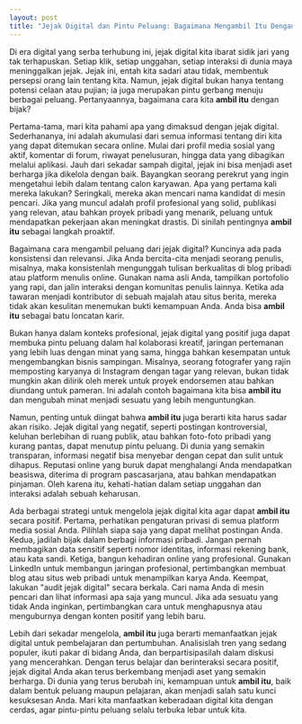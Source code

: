 ```yaml
---
layout: post
title: "Jejak Digital dan Pintu Peluang: Bagaimana Mengambil Itu Dengan Bijak"
---
```


Di era digital yang serba terhubung ini, jejak digital kita ibarat sidik jari yang tak terhapuskan. Setiap klik, setiap unggahan, setiap interaksi di dunia maya meninggalkan jejak. Jejak ini, entah kita sadari atau tidak, membentuk persepsi orang lain tentang kita. Namun, jejak digital bukan hanya tentang potensi celaan atau pujian; ia juga merupakan pintu gerbang menuju berbagai peluang. Pertanyaannya, bagaimana cara kita **ambil itu** dengan bijak?

Pertama-tama, mari kita pahami apa yang dimaksud dengan jejak digital. Sederhananya, ini adalah akumulasi dari semua informasi tentang diri kita yang dapat ditemukan secara online. Mulai dari profil media sosial yang aktif, komentar di forum, riwayat penelusuran, hingga data yang dibagikan melalui aplikasi. Jauh dari sekadar sampah digital, jejak ini bisa menjadi aset berharga jika dikelola dengan baik. Bayangkan seorang perekrut yang ingin mengetahui lebih dalam tentang calon karyawan. Apa yang pertama kali mereka lakukan? Seringkali, mereka akan mencari nama kandidat di mesin pencari. Jika yang muncul adalah profil profesional yang solid, publikasi yang relevan, atau bahkan proyek pribadi yang menarik, peluang untuk mendapatkan pekerjaan akan meningkat drastis. Di sinilah pentingnya **ambil itu** sebagai langkah proaktif.

Bagaimana cara mengambil peluang dari jejak digital? Kuncinya ada pada konsistensi dan relevansi. Jika Anda bercita-cita menjadi seorang penulis, misalnya, maka konsistenlah mengunggah tulisan berkualitas di blog pribadi atau platform menulis online. Gunakan nama asli Anda, tampilkan portofolio yang rapi, dan jalin interaksi dengan komunitas penulis lainnya. Ketika ada tawaran menjadi kontributor di sebuah majalah atau situs berita, mereka tidak akan kesulitan menemukan bukti kemampuan Anda. Anda bisa **ambil itu** sebagai batu loncatan karir.

Bukan hanya dalam konteks profesional, jejak digital yang positif juga dapat membuka pintu peluang dalam hal kolaborasi kreatif, jaringan pertemanan yang lebih luas dengan minat yang sama, hingga bahkan kesempatan untuk mengembangkan bisnis sampingan. Misalnya, seorang fotografer yang rajin memposting karyanya di Instagram dengan tagar yang relevan, bukan tidak mungkin akan dilirik oleh merek untuk proyek endorsemen atau bahkan diundang untuk pameran. Ini adalah contoh bagaimana kita bisa **ambil itu** dan mengubah minat menjadi sesuatu yang lebih menguntungkan.

Namun, penting untuk diingat bahwa **ambil itu** juga berarti kita harus sadar akan risiko. Jejak digital yang negatif, seperti postingan kontroversial, keluhan berlebihan di ruang publik, atau bahkan foto-foto pribadi yang kurang pantas, dapat menutup pintu peluang. Di dunia yang semakin transparan, informasi negatif bisa menyebar dengan cepat dan sulit untuk dihapus. Reputasi online yang buruk dapat menghalangi Anda mendapatkan beasiswa, diterima di program pascasarjana, atau bahkan mendapatkan pinjaman. Oleh karena itu, kehati-hatian dalam setiap unggahan dan interaksi adalah sebuah keharusan.

Ada berbagai strategi untuk mengelola jejak digital kita agar dapat **ambil itu** secara positif. Pertama, perhatikan pengaturan privasi di semua platform media sosial Anda. Pilihlah siapa saja yang dapat melihat postingan Anda. Kedua, jadilah bijak dalam berbagi informasi pribadi. Jangan pernah membagikan data sensitif seperti nomor identitas, informasi rekening bank, atau kata sandi. Ketiga, bangun kehadiran online yang profesional. Gunakan LinkedIn untuk membangun jaringan profesional, pertimbangkan membuat blog atau situs web pribadi untuk menampilkan karya Anda. Keempat, lakukan "audit jejak digital" secara berkala. Cari nama Anda di mesin pencari dan lihat informasi apa saja yang muncul. Jika ada sesuatu yang tidak Anda inginkan, pertimbangkan cara untuk menghapusnya atau menguburnya dengan konten positif yang lebih baru.

Lebih dari sekadar mengelola, **ambil itu** juga berarti memanfaatkan jejak digital untuk pembelajaran dan pertumbuhan. Analisislah tren yang sedang populer, ikuti pakar di bidang Anda, dan berpartisipasilah dalam diskusi yang mencerahkan. Dengan terus belajar dan berinteraksi secara positif, jejak digital Anda akan terus berkembang menjadi aset yang semakin berharga. Di dunia yang terus berubah ini, kemampuan untuk **ambil itu**, baik dalam bentuk peluang maupun pelajaran, akan menjadi salah satu kunci kesuksesan Anda. Mari kita manfaatkan keberadaan digital kita dengan cerdas, agar pintu-pintu peluang selalu terbuka lebar untuk kita.

